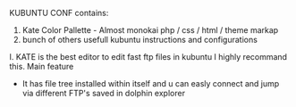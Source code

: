 KUBUNTU CONF contains:
1. Kate Color Pallette -  Almost monokai php / css / html / theme markap
2. bunch of others usefull kubuntu instructions and configurations



I. KATE is the best editor to edit fast ftp files in kubuntu I highly recommand this. Main feature
  - It has file tree installed within itself and u can easly connect and jump via different FTP's saved in dolphin explorer

